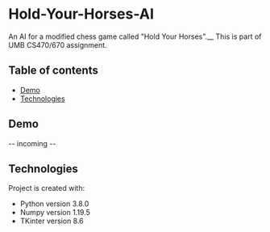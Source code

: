 # Hold-Your-Horses-AI
An AI for a modified chess game called "Hold Your Horses".__
This is part of UMB CS470/670 assignment.
## Table of contents
* [Demo](#demo)
* [Technologies](#Technologies)
## Demo
-- incoming --
## Technologies
Project is created with:
* Python version 3.8.0
* Numpy version 1.19.5
* TKinter version 8.6
